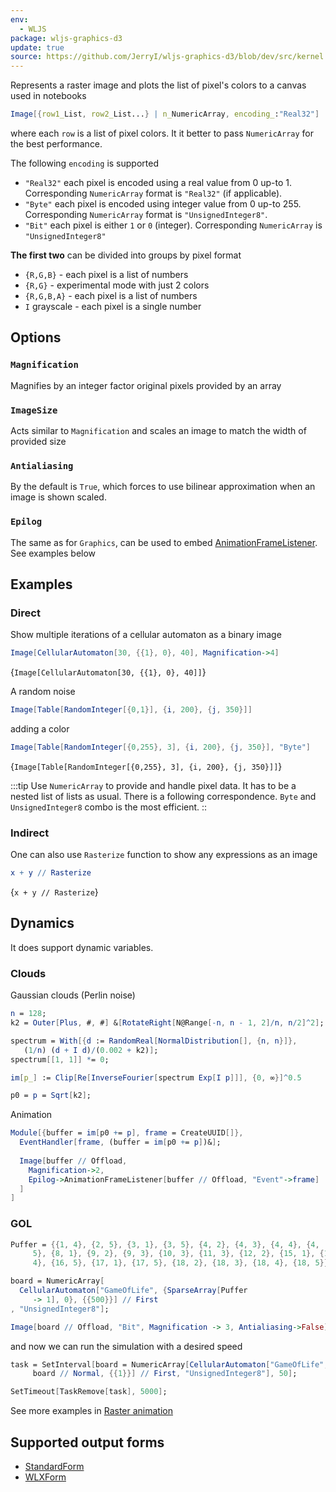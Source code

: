 ```yaml
---
env:
  - WLJS
package: wljs-graphics-d3
update: true
source: https://github.com/JerryI/wljs-graphics-d3/blob/dev/src/kernel.js
---
```

Represents a raster image and plots the list of pixel's colors to a canvas used in notebooks

```mathematica
Image[{row1_List, row2_List...} | n_NumericArray, encoding_:"Real32"]
```

where each `row` is a list of pixel colors. It it better to pass `NumericArray` for the best performance.

The following `encoding` is supported

- `"Real32"` each pixel is encoded using a real value from 0 up-to 1. Corresponding `NumericArray` format is `"Real32"` (if applicable).
- `"Byte"` each pixel is encoded using integer value from 0 up-to 255. Corresponding `NumericArray` format is `"UnsignedInteger8"`.
- `"Bit"` each pixel is either `1` or `0` (integer). Corresponding `NumericArray` is `"UnsignedInteger8"`

__The first two__ can be divided into groups by pixel format
- `{R,G,B}` - each pixel is a list of numbers
- `{R,G}` - experimental mode with just 2 colors
- `{R,G,B,A}` - each pixel is a list of numbers
- `I` grayscale - each pixel is a single number

## Options
### `Magnification`
Magnifies by an integer factor original pixels provided by an array
### `ImageSize`
Acts similar to `Magnification` and scales an image to match the width of provided size
### `Antialiasing`
By the default is `True`, which forces to use bilinear approximation when an image is shown scaled.

### `Epilog`
The same as for `Graphics`, can be used to embed [AnimationFrameListener](frontend/Reference/Graphics/AnimationFrameListener.md). See examples below

## Examples

### Direct
Show multiple iterations of a cellular automaton as a binary image
```mathematica
Image[CellularAutomaton[30, {{1}, 0}, 40], Magnification->4]
```

<Wl >{`Image[CellularAutomaton[30, {{1}, 0}, 40]]`}</Wl>

A random noise
```mathematica
Image[Table[RandomInteger[{0,1}], {i, 200}, {j, 350}]]
```

adding a color

```mathematica
Image[Table[RandomInteger[{0,255}, 3], {i, 200}, {j, 350}], "Byte"]
```

<Wl >{`Image[Table[RandomInteger[{0,255}, 3], {i, 200}, {j, 350}]]`}</Wl>


:::tip
Use `NumericArray` to provide and handle pixel data. It has to be a nested list of lists as usual. There is a following correspondence.  `Byte` and `UnsignedInteger8` combo is the most efficient.
::

### Indirect
One can also use `Rasterize` function to show any expressions as an image

```mathematica
x + y // Rasterize
```

<Wl >{`x + y // Rasterize`}</Wl>



## Dynamics
It does support dynamic variables. 

### Clouds
Gaussian clouds (Perlin noise)

```mathematica
n = 128;
k2 = Outer[Plus, #, #] &[RotateRight[N@Range[-n, n - 1, 2]/n, n/2]^2];

spectrum = With[{d := RandomReal[NormalDistribution[], {n, n}]},
   (1/n) (d + I d)/(0.002 + k2)]; 
spectrum[[1, 1]] *= 0;

im[p_] := Clip[Re[InverseFourier[spectrum Exp[I p]]], {0, ∞}]^0.5

p0 = p = Sqrt[k2];
```

Animation

```mathematica
Module[{buffer = im[p0 += p], frame = CreateUUID[]},
  EventHandler[frame, (buffer = im[p0 += p])&];
  
  Image[buffer // Offload, 
    Magnification->2, 
    Epilog->AnimationFrameListener[buffer // Offload, "Event"->frame]
  ]
]
```


### GOL

```mathematica
Puffer = {{1, 4}, {2, 5}, {3, 1}, {3, 5}, {4, 2}, {4, 3}, {4, 4}, {4,
     5}, {8, 1}, {9, 2}, {9, 3}, {10, 3}, {11, 3}, {12, 2}, {15, 1}, {15,
     4}, {16, 5}, {17, 1}, {17, 5}, {18, 2}, {18, 3}, {18, 4}, {18, 5}};

board = NumericArray[
  CellularAutomaton["GameOfLife", {SparseArray[Puffer
     -> 1], 0}, {{500}}] // First
, "UnsignedInteger8"];

Image[board // Offload, "Bit", Magnification -> 3, Antialiasing->False]
```

and now we can run the simulation with a desired speed

```mathematica
task = SetInterval[board = NumericArray[CellularAutomaton["GameOfLife",
     board // Normal, {{1}}] // First, "UnsignedInteger8"], 50];

SetTimeout[TaskRemove[task], 5000];
```

See more examples in [Raster animation](frontend/Advanced/Dynamics/Raster%20animation.md)

## Supported output forms
- [StandardForm](frontend/Reference/Decorations/StandardForm.md)
- [WLXForm](frontend/Reference/Decorations/WLXForm.md)
